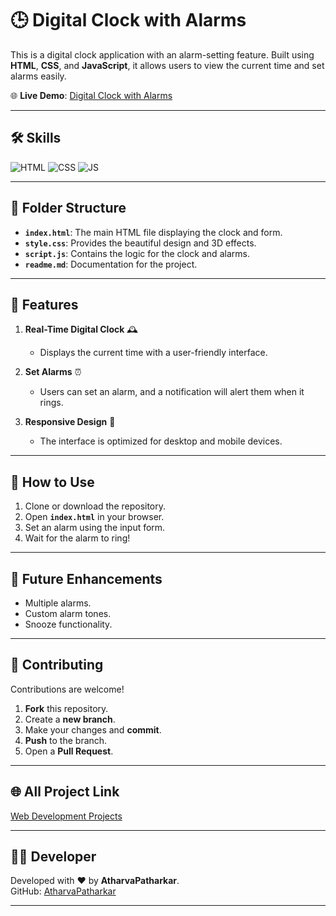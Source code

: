 # 🕒 Digital Clock with Alarms

This is a digital clock application with an alarm-setting feature. Built using **HTML**, **CSS**, and **JavaScript**, it allows users to view the current time and set alarms easily.


🌐 **Live Demo**: [Digital Clock with Alarms](https://atharvapatharkar.github.io/web-development-projects/Digital%20Clock%20with%20Alarms/index.html)  

---

## 🛠️ Skills

![HTML](https://img.shields.io/badge/html5-%23E34F26.svg?&style=for-the-badge&logo=html5&logoColor=white)
![CSS](https://img.shields.io/badge/css3-%231572B6.svg?&style=for-the-badge&logo=css3&logoColor=white)
![JS](https://img.shields.io/badge/javascript-%23323330.svg?&style=for-the-badge&logo=javascript&logoColor=%23F7DF1E)

---

## 📂 Folder Structure

- **`index.html`**: The main HTML file displaying the clock and form.  
- **`style.css`**: Provides the beautiful design and 3D effects.  
- **`script.js`**: Contains the logic for the clock and alarms.  
- **`readme.md`**: Documentation for the project.  

---

## 🌟 Features

1. **Real-Time Digital Clock** 🕰️  
   - Displays the current time with a user-friendly interface.  

2. **Set Alarms** ⏰  
   - Users can set an alarm, and a notification will alert them when it rings.  

3. **Responsive Design** 📱  
   - The interface is optimized for desktop and mobile devices.  

---

## 🚀 How to Use

1. Clone or download the repository.  
2. Open **`index.html`** in your browser.  
3. Set an alarm using the input form.  
4. Wait for the alarm to ring!  

---

## 🔮 Future Enhancements

- Multiple alarms.  
- Custom alarm tones.  
- Snooze functionality.  

---

## 🤝 Contributing

Contributions are welcome!  
1. **Fork** this repository.  
2. Create a **new branch**.  
3. Make your changes and **commit**.  
4. **Push** to the branch.  
5. Open a **Pull Request**.  

---

## 🌐 All Project Link

[Web Development Projects](https://atharvapatharkar.github.io/web-development-projects/)

---

## 🧑‍💻 Developer

Developed with ❤️ by **AtharvaPatharkar**.  
GitHub: [AtharvaPatharkar](https://github.com/AtharvaPatharkar)

---
